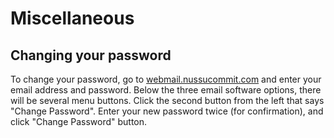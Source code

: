 # Miscellaneous

## Changing your password

To change your password, go to [webmail.nussucommit.com](webmail.nussucommit.com) and enter your email address and password. Below the three email software options, there will be several menu buttons. Click the second button from the left that says "Change Password". Enter your new password twice (for confirmation), and click "Change Password" button. 